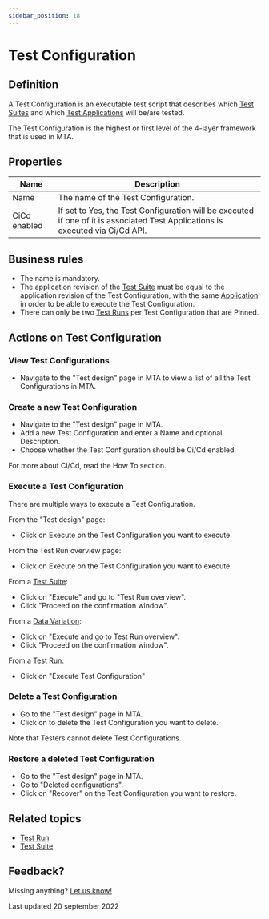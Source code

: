 ```yaml
---
sidebar_position: 18
---
```



# Test Configuration 



## Definition

A Test Configuration is an executable test script that describes which [Test Suites](test-suite) and which [Test Applications](test-application) will be/are tested. 

The Test Configuration is the highest or first level of the 4-layer framework that is used in MTA. 

## Properties
| Name         | Description                                                                                                                    |
| ------------ | ------------------------------------------------------------------------------------------------------------------------------ |
| Name         | The name of the Test Configuration.                                                                                            |
| CiCd enabled | If set to Yes, the Test Configuration will be executed if one of it is associated Test Applications is executed via Ci/Cd API. |

## Business rules
- The name is mandatory.
- The application revision of the [Test Suite](test-suite) must be equal to the application revision of the Test Configuration, with the same [Application](application) in order to be able to execute the Test Configuration.
- There can only be two [Test Runs](test-run) per Test Configuration that are Pinned.

## Actions on Test Configuration

### View Test Configurations
- Navigate to the "Test design" page in MTA to view a list of all the Test Configurations in MTA.

### Create a new Test Configuration
- Navigate to the "Test design" page in MTA. 
- Add a new Test Configuration and enter a Name and optional Description. 
- Choose whether the Test Configuration should be Ci/Cd enabled. 

For more about Ci/Cd, read the How To section.

### Execute a Test Configuration
There are multiple ways to execute a Test Configuration. 

From the "Test design" page:
- Click on Execute on the Test Configuration you want to execute.

From the Test Run overview page:
- Click on Execute on the Test Configuration you want to execute.

From a [Test Suite](test-suite):
- Click on "Execute" and go to "Test Run overview".
- Click "Proceed on the confirmation window".

From a [Data Variation](datavariation):
- Click on "Execute and go to Test Run overview".
- Click "Proceed on the confirmation window".

From a [Test Run](test-run):
- Click on "Execute Test Configuration"

### Delete a Test Configuration
- Go to the "Test design" page in MTA. 
- Click on <i class="fas fa-trash-alt"></i> to delete the Test Configuration you want to delete.

Note that Testers cannot delete Test Configurations.

### Restore a deleted Test Configuration
- Go to the "Test design" page in MTA. 
- Go to "Deleted configurations".
- Click on "Recover" on the Test Configuration you want to restore.

## Related topics
- [Test Run](test-run)
- [Test Suite](test-suite)

## Feedback?
Missing anything? [Let us know!](mailto:support@menditect.com)

Last updated 20 september 2022